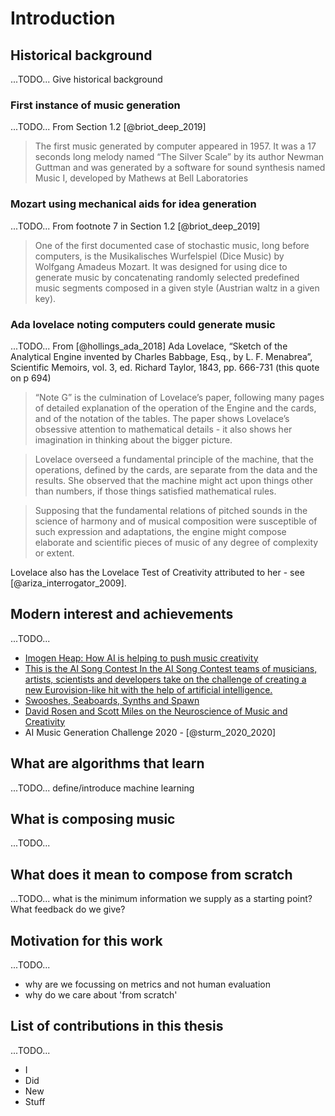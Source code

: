 
# Introduction

## Historical background
...TODO... Give historical background

### First instance of music generation
...TODO...
From Section 1.2 [@briot_deep_2019]

> The first music generated by computer appeared in 1957. It was a 17 seconds long melody named “The Silver Scale” by its author Newman Guttman and was generated by a software for sound synthesis named Music I, developed by Mathews at Bell Laboratories

### Mozart using mechanical aids for idea generation
...TODO...
From footnote 7 in Section 1.2 [@briot_deep_2019]

 > One of the first documented case of stochastic music, long before computers, is the Musikalisches Wurfelspiel (Dice Music) by Wolfgang Amadeus Mozart. It was designed for using dice to generate music by concatenating randomly selected predefined music segments composed in a given style (Austrian waltz in a given key).


### Ada lovelace noting computers could generate music
...TODO...
From [@hollings_ada_2018] Ada Lovelace, “Sketch of the Analytical Engine invented by Charles Babbage, Esq., by L. F. Menabrea”, Scientific Memoirs, vol. 3, ed. Richard Taylor, 1843, pp. 666-731 (this quote on p 694)

> “Note G” is the culmination of Lovelace’s paper, following many pages of detailed explanation of the operation of the Engine and the cards, and of the notation of the tables. The paper shows Lovelace’s obsessive attention to mathematical details - it also shows her imagination in thinking about the bigger picture.

> Lovelace overseed a fundamental principle of the machine, that the operations, defined by the cards, are separate from the data and the results. She observed that the machine might act upon things other than numbers, if those things satisfied mathematical rules.

> Supposing that the fundamental relations of pitched sounds in the science of harmony and of musical composition were susceptible of such expression and adaptations, the engine might compose elaborate and scientific pieces of music of any degree of complexity or extent.

Lovelace also has the Lovelace Test of Creativity attributed to her - see [@ariza_interrogator_2009].


## Modern interest and achievements
...TODO...

* [Imogen Heap: How AI is helping to push music creativity](https://www.bbc.co.uk/news/av/technology-52236563)
* [This is the AI Song Contest
In the AI ​​Song Contest teams of musicians, artists, scientists and developers take on the challenge of creating a new Eurovision-like hit with the help of artificial intelligence.](https://www.vprobroadcast.com/titles/ai-songcontest.html)
* [Swooshes, Seaboards, Synths and Spawn](https://www.bbc.co.uk/programmes/m000cngg)
* [David Rosen and Scott Miles on the Neuroscience of Music and Creativity](https://overcast.fm/+S_7no2kwM)
* AI Music Generation Challenge 2020 - [@sturm_2020_2020]


## What are algorithms that learn
...TODO... define/introduce machine learning

## What is composing music
...TODO...

## What does it mean to compose from scratch
...TODO... what is the minimum information we supply as a starting point? What feedback do we give?

## Motivation for this work
...TODO...

* why are we focussing on metrics and not human evaluation
* why do we care about 'from scratch'

## List of contributions in this thesis
...TODO...

* I
* Did
* New
* Stuff
